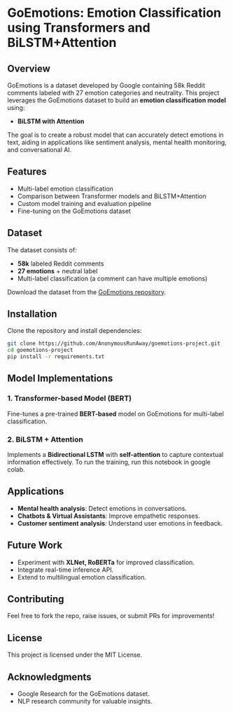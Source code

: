 # GoEmotions: Emotion Classification using Transformers and BiLSTM+Attention

## Overview
GoEmotions is a dataset developed by Google containing 58k Reddit comments labeled with 27 emotion categories and neutrality. This project leverages the GoEmotions dataset to build an **emotion classification model** using:
- **BiLSTM with Attention**

The goal is to create a robust model that can accurately detect emotions in text, aiding in applications like sentiment analysis, mental health monitoring, and conversational AI.

## Features
- Multi-label emotion classification
- Comparison between Transformer models and BiLSTM+Attention
- Custom model training and evaluation pipeline
- Fine-tuning on the GoEmotions dataset

## Dataset
The dataset consists of:
- **58k** labeled Reddit comments
- **27 emotions** + neutral label
- Multi-label classification (a comment can have multiple emotions)

Download the dataset from the [GoEmotions repository](https://github.com/google-research/google-research/tree/master/goemotions).

## Installation
Clone the repository and install dependencies:
```bash
git clone https://github.com/AnonymousRunAway/goemotions-project.git
cd goemotions-project
pip install -r requirements.txt
```

## Model Implementations
### 1. Transformer-based Model (BERT)
Fine-tunes a pre-trained **BERT-based** model on GoEmotions for multi-label classification.

### 2. BiLSTM + Attention
Implements a **Bidirectional LSTM** with **self-attention** to capture contextual information effectively.
To run the training, run this notebook in google colab.

## Applications
- **Mental health analysis**: Detect emotions in conversations.
- **Chatbots & Virtual Assistants**: Improve empathetic responses.
- **Customer sentiment analysis**: Understand user emotions in feedback.

## Future Work
- Experiment with **XLNet, RoBERTa** for improved classification.
- Integrate real-time inference API.
- Extend to multilingual emotion classification.

## Contributing
Feel free to fork the repo, raise issues, or submit PRs for improvements!

## License
This project is licensed under the MIT License.

## Acknowledgments
- Google Research for the GoEmotions dataset.
- NLP research community for valuable insights.

